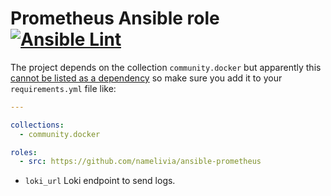 # Prometheus Ansible role [![Ansible Lint](https://github.com/namelivia/ansible-prometheus/actions/workflows/ansible-lint.yml/badge.svg)](https://github.com/namelivia/ansible-prometheus/actions/workflows/ansible-lint.yml)

The project depends on the collection `community.docker` but apparently this [cannot be listed as a dependency](https://github.com/ansible/ansible/issues/62847) so make sure you add it to your `requirements.yml` file like:

```yml
---

collections:
  - community.docker

roles:
  - src: https://github.com/namelivia/ansible-prometheus
```

 - `loki_url` Loki endpoint to send logs.

